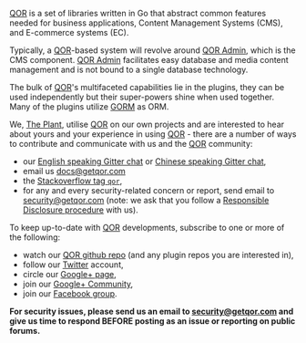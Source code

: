 [QOR](https://github.com/qor/qor) is a set of libraries written in Go that abstract common features needed for business applications, Content Management Systems (CMS), and E-commerce systems (EC).

Typically, a [QOR](https://github.com/qor/qor)-based system will revolve around [QOR Admin](./admin/README.md), which is the CMS component. [QOR Admin](./admin/README.md) facilitates easy database and media content management and is not bound to a single database technology.

The bulk of [QOR](https://github.com/qor/qor)'s multifaceted capabilities lie in the plugins, they can be used independently but their super-powers shine when used together. Many of the plugins utilize [GORM](https://github.com/jinzhu/gorm) as ORM.

We, [The Plant](https://theplant.jp), utilise [QOR](https://github.com/qor/qor) on our own projects and are interested to hear about yours and your experience in using [QOR](https://github.com/qor/qor) - there are a number of ways to contribute and communicate with us and the [QOR](https://github.com/qor) community:

* our [English speaking Gitter chat](https://gitter.im/qor/qor "English speaking Gitter chat") or [Chinese speaking Gitter chat](https://gitter.im/qor/qor/china "Chinese speaking Gitter chat"),
* email us [docs@getqor.com](mailto://docs@getqor.com "docs@getqor.com")
* the [Stackoverflow tag `qor`](http://stackoverflow.com/questions/tagged/qor "Stackoverflow tag `qor`"),
* for any and every security-related concern or report, send email to [security@getqor.com](mailto://security@getqor.com "security@getqor.com") (note: we ask that you follow a [Responsible Disclosure procedure](https://en.wikipedia.org/wiki/Responsible_disclosure "Responsible Disclosure procedure") with us).

To keep up-to-date with [QOR](https://github.com/qor) developments, subscribe to one or more of the following:

* watch our [QOR github repo](https://github.com/qor/qor "QOR Github repository") (and any plugin repos you are interested in),
* follow our [Twitter](https://twitter.com/QORSDK "Twitter") account,
* circle our [Google+ page](https://plus.google.com/u/0/113759909389888286690 "Google+ page"),
* join our [Google+ Community](https://plus.google.com/communities/105869262256660405319 "Google+ Community"),
* join our [Facebook group](https://www.facebook.com/qorsdk/ "Facebook group").

**For security issues, please send us an email to security@getqor.com and give us time to respond BEFORE posting as an issue or reporting on public forums.**
